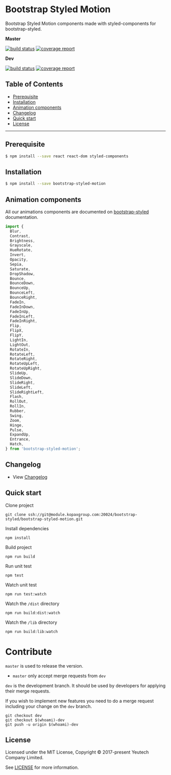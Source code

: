 # Bootstrap Styled Motion

Bootstrap Styled Motion components made with styled-components for bootstrap-styled.

**Master**

[![build status](https://module.kopaxgroup.com/bootstrap-styled/bootstrap-styled-motion/badges/master/build.svg)](https://module.kopaxgroup.com/bootstrap-styled/bootstrap-styled-motion/commits/master)
[![coverage report](https://module.kopaxgroup.com/bootstrap-styled/bootstrap-styled-motion/badges/master/coverage.svg)](https://module.kopaxgroup.com/bootstrap-styled/bootstrap-styled-motion/commits/master)

**Dev**

[![build status](https://module.kopaxgroup.com/bootstrap-styled/bootstrap-styled-motion/badges/dev/build.svg)](https://module.kopaxgroup.com/bootstrap-styled/bootstrap-styled-motion/commits/dev)
[![coverage report](https://module.kopaxgroup.com/bootstrap-styled/bootstrap-styled-motion/badges/dev/coverage.svg)](https://module.kopaxgroup.com/bootstrap-styled/bootstrap-styled-motion/commits/dev)

## Table of Contents

  - [Prerequisite](#prerequisite)
  - [Installation](#installation)
  - [Animation components](#animation-components)
  - [Changelog](#changelog)
  - [Quick start](#quick-start)
  - [License](#license)

---

## Prerequisite 

```bash
$ npm install --save react react-dom styled-components
```

## Installation

```bash
$ npm install --save bootstrap-styled-motion
```

## Animation components

All our animations components are documented on [bootstrap-styled](https://bootstrap-styled.yeutech.com) documentation. 

```jsx harmony
import { 
  Blur, 
  Contrast, 
  Brightness, 
  Grayscale, 
  HueRotate, 
  Invert, 
  Opacity, 
  Sepia, 
  Saturate, 
  DropShadow,
  Bounce, 
  BounceDown, 
  BounceUp, 
  BounceLeft, 
  BounceRight,
  FadeIn, 
  FadeInDown, 
  FadeInUp, 
  FadeInLeft, 
  FadeInRight,
  Flip, 
  FlipX, 
  FlipY,
  LightIn, 
  LightOut,
  RotateIn, 
  RotateLeft, 
  RotateRight, 
  RotateUpLeft, 
  RotateUpRight,
  SlideUp, 
  SlideDown, 
  SlideRight, 
  SlideLeft, 
  SlideRightLeft,
  Flash, 
  RollOut, 
  RollIn, 
  Rubber, 
  Swing, 
  Zoom, 
  Hinge, 
  Pulse, 
  ExpandUp, 
  Entrance, 
  Hatch,
} from 'bootstrap-styled-motion';
```

## Changelog

  - View [Changelog](CHANGELOG.md)

## Quick start

Clone project

    git clone ssh://git@module.kopaxgroup.com:20024/bootstrap-styled/bootstrap-styled-motion.git

Install dependencies

    npm install

Build project

    npm run build
    
Run unit test
     
    npm test
    
Watch unit test
     
    npm run test:watch

Watch the `/dist` directory

    npm run build:dist:watch

Watch the `/lib` directory

    npm run build:lib:watch

# Contribute

`master` is used to release the version. 

- `master` only accept merge requests from `dev`

`dev` is the development branch. It should be used by developers for applying their merge requests.

If you wish to implement new features you need to do a merge request including your change on the `dev` branch.

    git checkout dev
    git checkout $(whoami)-dev
    git push -u origin $(whoami)-dev 
    
## License

Licensed under the MIT License, Copyright © 2017-present Yeutech Company Limited.

See [LICENSE](LICENSE.md) for more information.

